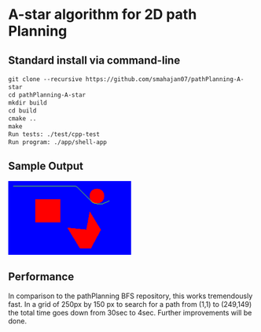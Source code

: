 # A-star algorithm for 2D path Planning

## Standard install via command-line
```
git clone --recursive https://github.com/smahajan07/pathPlanning-A-star
cd pathPlanning-A-star
mkdir build
cd build
cmake ..
make
Run tests: ./test/cpp-test
Run program: ./app/shell-app
```
## Sample Output

![sample output](https://github.com/smahajan07/pathPlanning-A-star/blob/master/output/sampleOutput.png)

## Performance

In comparison to the pathPlanning BFS repository, this works tremendously fast. In a grid of 250px by 150 px to search for a path from (1,1) to (249,149) the total time goes down from 30sec to 4sec. Further improvements will be done. 

